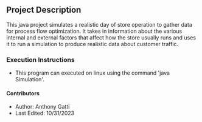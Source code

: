 ## Project Description
This java project simulates a realistic day of store operation to gather data for process flow optimization. It takes in information about the various internal and external factors that affect how the store usually runs and uses it to run a simulation to produce realistic data about customer traffic. 

### Execution Instructions
* This program can executed on linux using the command 'java Simulation'.

#### Contributors
* Author: Anthony Gatti
* Last Edited: 10/31/2023